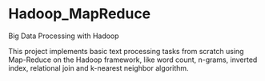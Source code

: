 # Hadoop_MapReduce
Big Data Processing with Hadoop

This project implements basic text processing tasks from scratch using Map-Reduce on the Hadoop framework, like word count, n-grams, inverted index, relational join and k-nearest neighbor algorithm.
